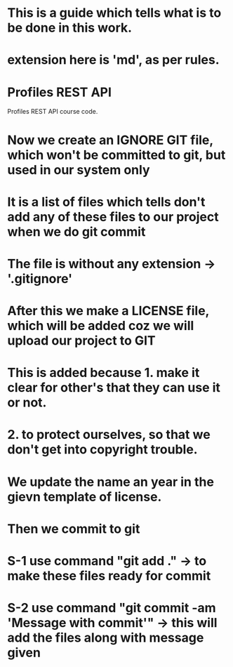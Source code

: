 # This is a guide which tells what is to be done in this work.
# extension here is 'md', as per rules.


# Profiles REST API

Profiles REST API course code.

# Now we create an IGNORE GIT file, which won't be committed to git, but used in our system only
# It is a list of files which tells don't add any of these files to our project when we do git commit
# The file is without any extension -> '.gitignore'

# After this we make a LICENSE file, which will be added coz we will upload our project to GIT
# This is added because 1. make it clear for other's that they can use it or not.
# 2. to protect ourselves, so that we don't get into copyright trouble.
# We update the name an year in the gievn template of license.

# Then we commit to git

# S-1 use command "git add ." -> to make these files ready for commit
# S-2 use command "git commit -am 'Message with commit'" -> this will add the files along with message given
